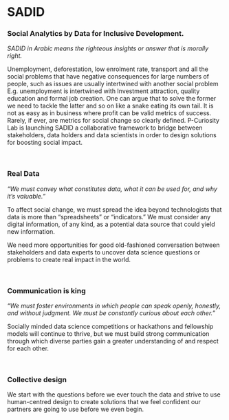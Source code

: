 # SADID
### Social Analytics by Data for Inclusive Development.

*SADID in Arabic means the righteous insights or answer that is morally right.*

Unemployment, deforestation, low enrolment rate, transport and all the social problems that have negative consequences for large numbers of people, such as issues are usually intertwined with another social problem E.g. unemployment is intertwined with Investment attraction, quality education and formal job creation. One can argue that to solve the former we need to tackle the latter and so on like a snake eating its own tail. It is not as easy as in business where profit can be valid metrics of success. Rarely, if ever, are metrics for social change so clearly defined.
P-Curiosity Lab is launching SADID a collaborative framework to bridge between stakeholders, data holders and data scientists in order to design solutions for boosting social impact.

<br/>

### Real Data

*“We must convey what constitutes data, what it can be used for, and why it’s valuable.”* 

To affect social change, we must spread the idea beyond technologists that data is more than “spreadsheets” or “indicators.” We must consider any digital information, of any kind, as a potential data source that could yield new information.

We need more opportunities for good old-fashioned conversation between stakeholders and data experts to uncover data science questions or problems to create real impact in the world.

<br/>

### Communication is king

*“We must foster environments in which people can speak openly, honestly, and without judgment. We must be constantly curious about each other.”*

Socially minded data science competitions or hackathons and fellowship models will continue to thrive, but we must build strong communication through which diverse parties gain a greater understanding of and respect for each other.

<br/>

### Collective design

We start with the questions before we ever touch the data and strive to use human-centred design to create solutions that we feel confident our partners are going to use before we even begin.

<br/>
